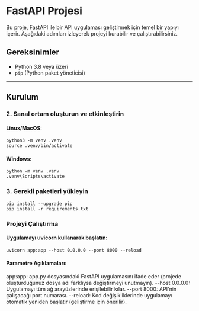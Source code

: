 # FastAPI Projesi

Bu proje, FastAPI ile bir API uygulaması geliştirmek için temel bir yapıyı içerir. Aşağıdaki adımları izleyerek projeyi kurabilir ve çalıştırabilirsiniz.

## Gereksinimler

- Python 3.8 veya üzeri
- `pip` (Python paket yöneticisi)

---

## Kurulum

### 2. Sanal ortam oluşturun ve etkinleştirin

#### Linux/MacOS:

```
python3 -m venv .venv
source .venv/bin/activate
```

#### Windows:

```
python -m venv .venv
.venv\Scripts\activate
```

### 3. Gerekli paketleri yükleyin

```
pip install --upgrade pip
pip install -r requirements.txt
```

### Projeyi Çalıştırma

#### Uygulamayı uvicorn kullanarak başlatın:

```
uvicorn app:app --host 0.0.0.0 --port 8000 --reload
```

#### Parametre Açıklamaları:

app:app: app.py dosyasındaki FastAPI uygulamasını ifade eder (projede oluşturduğunuz dosya adı farklıysa değiştirmeyi unutmayın).
--host 0.0.0.0: Uygulamayı tüm ağ arayüzlerinde erişilebilir kılar.
--port 8000: API'nin çalışacağı port numarası.
--reload: Kod değişikliklerinde uygulamayı otomatik yeniden başlatır (geliştirme için önerilir).

